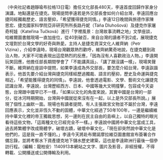（中央社記者趙靜瑜布拉格13日電）擔任文化部長480天，李遠首度回歸作家身分演講，地點還是在捷克。現場提問李遠若是外交部長會如何介紹台灣，李遠回應台捷同經獨裁歷史、語言壓抑，「希望獲得捷克同情。」李遠12日晚間與旅德作家陳思宏、捷克國家科學院亞非研究所所長路丹妮（Táňa Dluhošová）及捷克作家屠奇柯娃（Kateřina Tučková）進行「字裡風景：台灣故事流轉之地」文學座談，哈維爾圖書館現場一直加座位，從40到破百，來自台灣的讀者不到2成，展現捷克文壇對於台灣文學的好奇與熱愛。主持人是捷克資深文化人維齊納（Petr Vizina），介紹李遠時，現場台灣觀眾熱烈歡呼，維齊納驚奇地說，在捷克聽到政治人物，大家不可能表現出這麼熱烈的反應，「因為沒有人喜歡政治人物。」李遠開玩笑回應，他擔任部長期間學會了「不能講真話」、「講了跟沒講一樣」，現場笑聲不斷。維齊納在座談中提問，如果李遠成為外交部長，要怎麼介紹台灣，李遠詼諧表示，他首先要介紹台灣與捷克同樣經歷過獨裁、語言的壓抑，歷史及命運與捷克相近，「希望能獲得捷克的同情」。李遠說，他會透過電影、文學、藝術文化讓捷克認識台灣，李遠說，台灣歷經西方、日本、中國等幾大文明撞擊，包容成今天姿態，台灣跟中國早已不一樣，「如果以文化的角度來說，其實中國是台灣的一部分，從冰河時期開始，台灣與中國就從來沒有在一起，以上是外交部長所說。」展現了個性上幽默一面。現場也有讀者提問，有人主張故宮文物並不屬於台灣，李遠回應表示，文化並非恆久不動的固體，中華文化經過了50年100年，一邊是繼續維持中華文化裡的帝王獨裁思想，另一邊則在民主自由的島嶼上，以自己獨特的眼光看待這些文物，「這兩種文化已經完全不一樣。」李遠說中國將中華文化當成工具，過去將繁體字改成簡體字，破壞古蹟，破壞中華文化，「現在卻突然說中華文化是他們的，這是我一直不懂的。」李遠今天將赴布爾諾摩拉維亞圖書館宣布簽署合作備忘錄，並將考察水下資產捷克地下儲水歷史建築，這也是李遠歐洲行最後一個參訪行程。（編輯：龍柏安）1140913本網站之文字、圖片及影音，非經授權，不得轉載、公開播送或公開傳輸及利用。